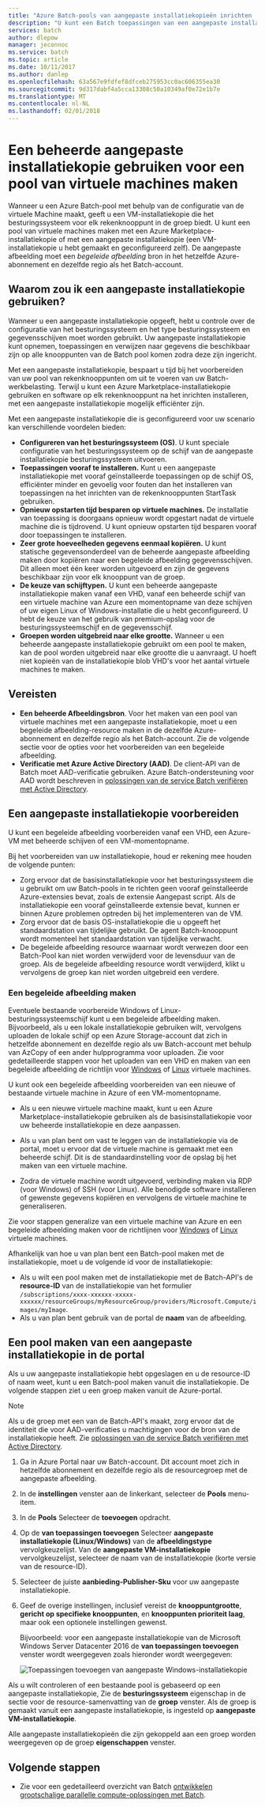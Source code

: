 ```yaml
---
title: "Azure Batch-pools van aangepaste installatiekopieën inrichten | Microsoft Docs"
description: "U kunt een Batch toepassingen van een aangepaste installatiekopie die u wilt inrichten rekenknooppunten die de software en gegevens die u nodig hebt voor uw toepassing bevatten. Aangepaste installatiekopieën zijn een efficiënte manier voor het configureren van rekenknooppunten om uit te voeren van uw Batch-workloads."
services: batch
author: dlepow
manager: jeconnoc
ms.service: batch
ms.topic: article
ms.date: 10/11/2017
ms.author: danlep
ms.openlocfilehash: 63a567e9fdfef8dfceb275953cc0ac606355ea30
ms.sourcegitcommit: 9d317dabf4a5cca13308c50a10349af0e72e1b7e
ms.translationtype: MT
ms.contentlocale: nl-NL
ms.lasthandoff: 02/01/2018
---
```

# <a name="use-a-managed-custom-image-to-create-a-pool-of-virtual-machines"></a>Een beheerde aangepaste installatiekopie gebruiken voor een pool van virtuele machines maken 

Wanneer u een Azure Batch-pool met behulp van de configuratie van de virtuele Machine maakt, geeft u een VM-installatiekopie die het besturingssysteem voor elk rekenknooppunt in de groep biedt. U kunt een pool van virtuele machines maken met een Azure Marketplace-installatiekopie of met een aangepaste installatiekopie (een VM-installatiekopie u hebt gemaakt en geconfigureerd zelf). De aangepaste afbeelding moet een *begeleide afbeelding* bron in het hetzelfde Azure-abonnement en dezelfde regio als het Batch-account.

## <a name="why-use-a-custom-image"></a>Waarom zou ik een aangepaste installatiekopie gebruiken?
Wanneer u een aangepaste installatiekopie opgeeft, hebt u controle over de configuratie van het besturingssysteem en het type besturingssysteem en gegevensschijven moet worden gebruikt. Uw aangepaste installatiekopie kunt opnemen, toepassingen en verwijzen naar gegevens die beschikbaar zijn op alle knooppunten van de Batch pool komen zodra deze zijn ingericht.

Met een aangepaste installatiekopie, bespaart u tijd bij het voorbereiden van uw pool van rekenknooppunten om uit te voeren van uw Batch-werkbelasting. Terwijl u kunt een Azure Marketplace-installatiekopie gebruiken en software op elk rekenknooppunt na het inrichten installeren, met een aangepaste installatiekopie mogelijk efficiënter zijn.

Met een aangepaste installatiekopie die is geconfigureerd voor uw scenario kan verschillende voordelen bieden:

- **Configureren van het besturingssysteem (OS)**. U kunt speciale configuratie van het besturingssysteem op de schijf van de aangepaste installatiekopie besturingssysteem uitvoeren. 
- **Toepassingen vooraf te installeren.** Kunt u een aangepaste installatiekopie met vooraf geïnstalleerde toepassingen op de schijf OS, efficiënter minder en gevoelig voor fouten dan het installeren van toepassingen na het inrichten van de rekenknooppunten StartTask gebruiken.
- **Opnieuw opstarten tijd besparen op virtuele machines.** De installatie van toepassing is doorgaans opnieuw wordt opgestart nadat de virtuele machine die is tijdrovend. U kunt opnieuw opstarten tijd besparen vooraf door toepassingen te installeren. 
- **Zeer grote hoeveelheden gegevens eenmaal kopiëren.** U kunt statische gegevensonderdeel van de beheerde aangepaste afbeelding maken door kopiëren naar een begeleide afbeelding gegevensschijven. Dit alleen moet één keer worden uitgevoerd en zijn de gegevens beschikbaar zijn voor elk knooppunt van de groep.
- **De keuze van schijftypen.** U kunt een beheerde aangepaste installatiekopie maken vanaf een VHD, vanaf een beheerde schijf van een virtuele machine van Azure een momentopname van deze schijven of uw eigen Linux of Windows-installatie die u hebt geconfigureerd. U hebt de keuze van het gebruik van premium-opslag voor de besturingssysteemschijf en de gegevensschijf.
- **Groepen worden uitgebreid naar elke grootte.** Wanneer u een beheerde aangepaste installatiekopie gebruikt om een pool te maken, kan de pool worden uitgebreid naar elke grootte die u aanvraagt. U hoeft niet kopieën van de installatiekopie blob VHD's voor het aantal virtuele machines te maken. 


## <a name="prerequisites"></a>Vereisten

- **Een beheerde Afbeeldingsbron**. Voor het maken van een pool van virtuele machines met een aangepaste installatiekopie, moet u een begeleide afbeelding-resource maken in de dezelfde Azure-abonnement en dezelfde regio als het Batch-account. Zie de volgende sectie voor de opties voor het voorbereiden van een begeleide afbeelding.
- **Verificatie met Azure Active Directory (AAD)**. De client-API van de Batch moet AAD-verificatie gebruiken. Azure Batch-ondersteuning voor AAD wordt beschreven in [oplossingen van de service Batch verifiëren met Active Directory](batch-aad-auth.md).

    
## <a name="prepare-a-custom-image"></a>Een aangepaste installatiekopie voorbereiden
U kunt een begeleide afbeelding voorbereiden vanaf een VHD, een Azure-VM met beheerde schijven of een VM-momentopname. 

Bij het voorbereiden van uw installatiekopie, houd er rekening mee houden de volgende punten:

* Zorg ervoor dat de basisinstallatiekopie voor het besturingssysteem die u gebruikt om uw Batch-pools in te richten geen vooraf geïnstalleerde Azure-extensies bevat, zoals de extensie Aangepast script. Als de installatiekopie een vooraf geïnstalleerde extensie bevat, kunnen er binnen Azure problemen optreden bij het implementeren van de VM.
* Zorg ervoor dat de basis OS-installatiekopie die u opgeeft het standaardstation van tijdelijke gebruikt. De agent Batch-knooppunt wordt momenteel het standaardstation van tijdelijke verwacht.
* De begeleide afbeelding resource waarnaar wordt verwezen door een Batch-Pool kan niet worden verwijderd voor de levensduur van de groep. Als de begeleide afbeelding resource wordt verwijderd, klikt u vervolgens de groep kan niet worden uitgebreid een verdere. 

### <a name="to-create-a-managed-image"></a>Een begeleide afbeelding maken
Eventuele bestaande voorbereide Windows of Linux-besturingssysteemschijf kunt u een begeleide afbeelding maken. Bijvoorbeeld, als u een lokale installatiekopie gebruiken wilt, vervolgens uploaden de lokale schijf op een Azure Storage-account dat zich in hetzelfde abonnement en dezelfde regio als uw Batch-account met behulp van AzCopy of een ander hulpprogramma voor uploaden. Zie voor gedetailleerde stappen voor het uploaden van een VHD en maken van een begeleide afbeelding de richtlijn voor [Windows](../virtual-machines/windows/upload-generalized-managed.md) of [Linux](../virtual-machines/linux/upload-vhd.md) virtuele machines.

U kunt ook een begeleide afbeelding voorbereiden van een nieuwe of bestaande virtuele machine in Azure of een VM-momentopname. 

* Als u een nieuwe virtuele machine maakt, kunt u een Azure Marketplace-installatiekopie gebruiken als de basisinstallatiekopie voor uw beheerde installatiekopie en deze aanpassen. 

* Als u van plan bent om vast te leggen van de installatiekopie via de portal, moet u ervoor dat de virtuele machine is gemaakt met een beheerde schijf. Dit is de standaardinstelling voor de opslag bij het maken van een virtuele machine.

* Zodra de virtuele machine wordt uitgevoerd, verbinding maken via RDP (voor Windows) of SSH (voor Linux). Alle benodigde software installeren of gewenste gegevens kopiëren en vervolgens de virtuele machine te generaliseren.  

Zie voor stappen generalize van een virtuele machine van Azure en een begeleide afbeelding maken voor de richtlijnen voor [Windows](../virtual-machines/windows/capture-image-resource.md) of [Linux](../virtual-machines/linux/capture-image.md) virtuele machines.

Afhankelijk van hoe u van plan bent een Batch-pool maken met de installatiekopie, moet u de volgende id voor de installatiekopie:

* Als u wilt een pool maken met de installatiekopie met de Batch-API's de **resource-ID** van de installatiekopie van het formulier `/subscriptions/xxxx-xxxxxx-xxxxx-xxxxxx/resourceGroups/myResourceGroup/providers/Microsoft.Compute/images/myImage`. 
* Als u van plan bent gebruik van de portal de **naam** van de afbeelding. 





## <a name="create-a-pool-from-a-custom-image-in-the-portal"></a>Een pool maken van een aangepaste installatiekopie in de portal

Als u uw aangepaste installatiekopie hebt opgeslagen en u de resource-ID of naam weet, kunt u een Batch-pool maken vanuit die installatiekopie. De volgende stappen ziet u een groep maken vanuit de Azure-portal.

> [!NOTE]
> Als u de groep met een van de Batch-API's maakt, zorg ervoor dat de identiteit die voor AAD-verificaties u machtigingen voor de bron van de installatiekopie heeft. Zie [oplossingen van de service Batch verifiëren met Active Directory](batch-aad-auth.md).
>

1. Ga in Azure Portal naar uw Batch-account. Dit account moet zich in hetzelfde abonnement en dezelfde regio als de resourcegroep met de aangepaste afbeelding. 
2. In de **instellingen** venster aan de linkerkant, selecteer de **Pools** menu-item.
3. In de **Pools** Selecteer de **toevoegen** opdracht.
4. Op de **van toepassingen toevoegen** Selecteer **aangepaste installatiekopie (Linux/Windows)** van de **afbeeldingstype** vervolgkeuzelijst. Van de **aangepaste VM-installatiekopie** vervolgkeuzelijst, selecteer de naam van de installatiekopie (korte versie van de resource-ID).
5. Selecteer de juiste **aanbieding-Publisher-Sku** voor uw aangepaste installatiekopie.
6. Geef de overige instellingen, inclusief vereist de **knooppuntgrootte**, **gericht op specifieke knooppunten**, en **knooppunten prioriteit laag**, maar ook een optionele instellingen gewenst.

    Bijvoorbeeld: voor een aangepaste installatiekopie van de Microsoft Windows Server Datacenter 2016 de **van toepassingen toevoegen** venster wordt weergegeven zoals hieronder wordt weergegeven:

    ![Toepassingen toevoegen van aangepaste Windows-installatiekopie](media/batch-custom-images/add-pool-custom-image.png)
  
Als u wilt controleren of een bestaande pool is gebaseerd op een aangepaste installatiekopie, Zie de **besturingssysteem** eigenschap in de sectie voor de resource-samenvatting van de **groep** venster. Als de groep is gemaakt vanuit een aangepaste installatiekopie, is ingesteld op **aangepaste VM-installatiekopie**.

Alle aangepaste installatiekopieën die zijn gekoppeld aan een groep worden weergegeven op de groep **eigenschappen** venster.
 
## <a name="next-steps"></a>Volgende stappen

- Zie voor een gedetailleerd overzicht van Batch [ontwikkelen grootschalige parallelle compute-oplossingen met Batch](batch-api-basics.md).
